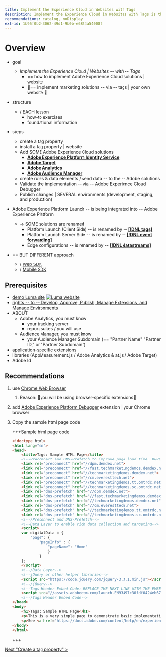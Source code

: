```yaml
---
title: Implement the Experience Cloud in Websites with Tags
description: Implement the Experience Cloud in Websites with Tags is the perfect starting point for front-end developers or technical marketers who want to learn how to implement the Adobe Experience Cloud solutions on their website.
recommendations: catalog, noDisplay
exl-id: 1b95f0b2-3062-49d1-9b0b-e6824a54008f
---
```

# Overview

* goal
  * _Implement the Experience Cloud | Websites -- with -- Tags_
    * == how to implement Adobe Experience Cloud solutions | website
    * 👀== implement marketing solutions -- via -- tags | your own website 👀

* structure 
  * / EACH lesson 
    * how-to exercises 
    * foundational information

* steps
  * create a tag property
  * install a tag property | website
  * Add SOME Adobe Experience Cloud solutions
    * **[Adobe Experience Platform Identity Service](id-service.md)**
    * **[Adobe Target](target.md)**
    * **[Adobe Analytics](analytics.md)**
    * **[Adobe Audience Manager](audience-manager.md)**
  * create rules & data elements / send data -- to the -- Adobe solutions
  * Validate the implementation -- via -- Adobe Experience Cloud Debugger
  * Publish changes | SEVERAL environments (development, staging, and production) 

* Adobe Experience Platform Launch -- is being integrated into -- Adobe Experience Platform
  * -> SOME solutions are renamed
    * Platform Launch (Client Side) -- is renamed by -- **[[!DNL tags]](https://experienceleague.adobe.com/docs/experience-platform/tags/home.html)** 
    * Platform Launch Server Side -- is renamed by -- **[[!DNL event forwarding]](https://experienceleague.adobe.com/docs/experience-platform/tags/event-forwarding/overview.html)** 
    * Edge configurations -- is renamed by -- **[[!DNL datastreams]](https://experienceleague.adobe.com/docs/experience-platform/edge/fundamentals/datastreams.html)**

* == BUT DIFFERENT approach
  * / [Web SDK](../tutorial-web-sdk/overview.md)
  * / [Mobile SDK](../tutorial-mobile-sdk/overview.md)

## Prerequisites

* [demo Luma site](https://luma.enablementadobe.com/content/luma/us/en.html)
  [![Luma website](images/overview-luma.png)](https://luma.enablementadobe.com/content/luma/us/en.html)
* [rights -- to -- Develop, Approve, Publish, Manage Extensions, and Manage Environments](https://experienceleague.adobe.com/docs/experience-platform/tags/admin/user-permissions.html)
* ABOUT
  * Adobe Analytics, you must know
    * your tracking server
    * report suites / you will use
  * Audience Manager, you must know
    * your Audience Manager Subdomain (== "Partner Name" "Partner ID," or "Partner Subdomain")
* application-specific extensions
* libraries (AppMeasurement.js / Adobe Analytics & at.js / Adobe Target)
* Adobe Id

## Recommendations

1. use [Chrome Web Browser](https://www.google.com/chrome/)
   1. Reason: 🧠you will be using browser-specific extensions🧠 
2. add [Adobe Experience Platform Debugger](https://chromewebstore.google.com/detail/adobe-experience-platform/bfnnokhpnncpkdmbokanobigaccjkpob) extension | your Chrome browser
3. Copy the sample html page code

    +++Sample html page code
    
    ```html
    <!doctype html>
    <html lang="en">
    <head>
        <title>Tags: Sample HTML Page</title>
        <!--Preconnect and DNS-Prefetch to improve page load time. REPLACE "techmarketingdemos" WITH YOUR OWN AAM PARTNER ID, TARGET CLIENT CODE, AND ANALYTICS TRACKING SERVER-->
        <link rel="preconnect" href="//dpm.demdex.net">
        <link rel="preconnect" href="//fast.techmarketingdemos.demdex.net">
        <link rel="preconnect" href="//techmarketingdemos.demdex.net">
        <link rel="preconnect" href="//cm.everesttech.net">
        <link rel="preconnect" href="//techmarketingdemos.tt.omtrdc.net">
        <link rel="preconnect" href="//techmarketingdemos.sc.omtrdc.net">
        <link rel="dns-prefetch" href="//dpm.demdex.net">
        <link rel="dns-prefetch" href="//fast.techmarketingdemos.demdex.net">
        <link rel="dns-prefetch" href="//techmarketingdemos.demdex.net">
        <link rel="dns-prefetch" href="//cm.everesttech.net">
        <link rel="dns-prefetch" href="//techmarketingdemos.tt.omtrdc.net">
        <link rel="dns-prefetch" href="//techmarketingdemos.sc.omtrdc.net">
        <!--/Preconnect and DNS-Prefetch-->
        <!--Data Layer to enable rich data collection and targeting-->
        <script>
        var digitalData = {
            "page": {
                "pageInfo" : {
                    "pageName": "Home"
                    }
                }
        };
        </script>
        <!--/Data Layer-->
        <!--jQuery or other helper libraries-->
        <script src="https://code.jquery.com/jquery-3.3.1.min.js"></script>
        <!--/jQuery-->
        <!--Tags Header Embed Code: REPLACE THE NEXT LINE WITH THE EMBED CODE FROM YOUR OWN DEVELOPMENT ENVIRONMENT-->
        <script src="//assets.adobedtm.com/launch-EN93497c30fdf0424eb678d5f4ffac66dc.min.js" async></script>
        <!--/Tags Header Embed Code-->
    </head>
    <body>
        <h1>Tags: Sample HTML Page</h1>
        <p>This is a very simple page to demonstrate basic implementation concepts of Tags</p>
        <p>See <a href="https://docs.adobe.com/content/help/en/experience-cloud/implementing-in-websites-with-launch/index.html">Implementing the Experience Cloud in Websites with Tags</a> for the complete tutorial</p>
    </body>
    </html>

    ```

    +++

[Next "Create a tag property" >](create-a-property.md)
